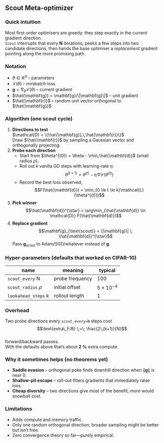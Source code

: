 ## Scout Meta-optimizer

### Quick intuition
Most first-order optimisers are greedy: they step exactly in the current gradient direction.  
`Scout` interrupts that every **N** iterations, peeks a few steps into two candidate directions, then hands the base optimiser a *replacement* gradient pointing along the more promising path.

### Notation
* $\theta \in \mathbb{R}^{d}$ – parameters  
* $\mathcal{L}(\theta)$ – minibatch loss  
* $\mathbf{g} = \nabla_{\theta}\mathcal{L}(\theta)$ – current gradient  
* $\hat{\mathbf{g}} = \mathbf{g}/\|\mathbf{g}\|$ – unit gradient  
* $\hat{\mathbf{r}}$ – random unit vector orthogonal to $\hat{\mathbf{g}}$

### Algorithm (one scout cycle)
1. **Directions to test**  
   $\mathcal{D} = \{\hat{\mathbf{g}},\,\hat{\mathbf{r}}\}$  
   Draw $\hat{\mathbf{r}}$ by sampling a Gaussian vector and orthogonally projecting.
2. **Probe each direction**  
   * Start from $\theta^{(0)} = \theta - \rho\,\hat{\mathbf{d}}$ (small radius $\rho$).  
   * Roll out $k$ vanilla GD steps with learning-rate $\eta$:  
     $$\theta^{(t+1)} = \theta^{(t)} - \eta\,\nabla\mathcal{L}(\theta^{(t)})$$
   * Record the best loss observed,  
     $$F(\hat{\mathbf{d}}) = \min_{0 \le t \le k}\mathcal{L}(\theta^{(t)})$$
3. **Pick winner**  
   $$\hat{\mathbf{d}}^{\star} = \arg\min_{\hat{\mathbf{d}} \in \mathcal{D}} F(\hat{\mathbf{d}})$$
4. **Replace gradient**  
   $$\mathbf{g}_{\text{scout}} = \|\mathbf{g}\| \; \hat{\mathbf{d}}^{\star}$$
   Pass $\mathbf{g}_{\text{scout}}$ to Adam/SGD/whatever instead of $\mathbf{g}$.

### Hyper-parameters (defaults that worked on CIFAR-10)
| name            | meaning                    | typical |
|-----------------|----------------------------|---------|
| `scout_every` N | probe frequency            | 100     |
| `scout_radius` $\rho$ | initial offset           | $5\times10^{-4}$ |
| `lookahead_steps` k | rollout length            | 1       |

### Overhead
Two probe directions every `scout_every=N` steps cost  
$$\text{extra\_F/B} \;=\; \frac{2\,(k+1)}{N}$$  
forward/backward passes.  
With the defaults above that’s about **2 %** extra compute.

### Why it sometimes helps (no theorems yet)
* **Saddle evasion** – orthogonal poke finds downhill direction when $\|\mathbf{g}\|$ is near 0.  
* **Shallow-pit escape** – roll-out filters gradients that immediately raise loss.  
* **Cheap diversity** – two directions give most of the benefit; more would snowball cost.

### Limitations
* Adds compute and memory traffic.  
* Only one random orthogonal direction; broader sampling might be better but isn’t free.  
* Zero convergence theory so far—purely empirical.
